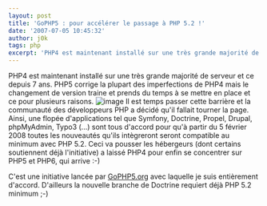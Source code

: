 ```yaml
---
layout: post
title: 'GoPHP5 : pour accélérer le passage à PHP 5.2 !'
date: '2007-07-05 10:45:32'
author: j0k
tags: php
excerpt: 'PHP4 est maintenant installé sur une très grande majorité de serveur et ce depuis 7 ans. PHP5 corrige la plupart des imperfections de PHP4 mais le changement de version traine et prends du temps à se mettre en place et ce pour plusieurs raisons.   )   Il est temps passer cette barrière et la communauté des développeurs PHP a décidé qu''il fallait tourner la page.       ...'
---
```


PHP4 est maintenant installé sur une très grande majorité de serveur et ce depuis 7 ans. PHP5 corrige la plupart des imperfections de PHP4 mais le changement de version traine et prends du temps à se mettre en place et ce pour plusieurs raisons.   ![image]({http://gophp5.org/sites/gophp5.org/buttons/goPHP5-200x65.png})   Il est temps passer cette barrière et la communauté des développeurs PHP a décidé qu'il fallait tourner la page.   Ainsi, une flopée d'applications tel que Symfony, Doctrine, Propel, Drupal, phpMyAdmin, Typo3 (...) sont tous d'accord pour qu'à partir du 5 février 2008 toutes les nouveautés qu'ils intègreront seront compatible au minimum avec PHP 5.2. Ceci va pousser les hébergeurs (dont certains soutiennent déjà l'initiative) a laissé PHP4 pour enfin se concentrer sur PHP5 et PHP6, qui arrive :-)

C'est une initiative lancée par [GoPHP5.org](http://www.gophp5.org/) avec laquelle je suis entièrement d'accord.   D'ailleurs la nouvelle branche de Doctrine requiert déjà PHP 5.2 minimum ;-)
